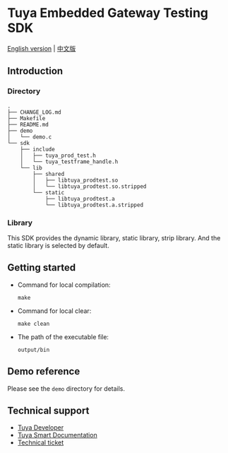 # Tuya Embedded Gateway Testing SDK

[English version](README.md) | [中文版](README_cn.md)

## Introduction

### Directory

```shell
.
├── CHANGE_LOG.md  
├── Makefile
├── README.md
├── demo
│   └── demo.c
└── sdk
    ├── include
    │   ├── tuya_prod_test.h
    │   └── tuya_testframe_handle.h
    └── lib
        ├── shared
        │   ├── libtuya_prodtest.so
        │   └── libtuya_prodtest.so.stripped
        └── static
            ├── libtuya_prodtest.a
            └── libtuya_prodtest.a.stripped
```

### Library

This SDK provides the dynamic library, static library, strip library. And the static library is selected by default.

## Getting started

* Command for local compilation:

    ```
    make
    ```
* Command for local clear:

    ```
    make clean
    ```
* The path of the executable file:

    `output/bin`

## Demo reference

Please see the `demo` directory for details.

## Technical support

- [Tuya Developer](https://developer.tuya.com/en/)
- [Tuya Smart Documentation](https://developer.tuya.com/en/docs/iot)
- [Technical ticket](https://service.console.tuya.com)
